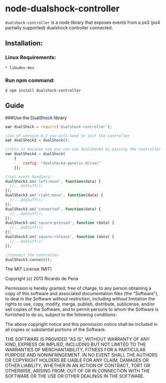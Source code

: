 node-dualshock-controller
=========================

`dualshock-controller` is a node library that exposes events from a ps3 (ps4 partially supported) dualshock controller connected.

## Installation:

### Linux Requirements:
    
    * libudev-dev

### Run npm command:

    $ npm install dualshock-controller
    

    
## Guide 

###Use the DualShock library

~~~~ js
var dualShock = require('dualshock-controller');

//as of version 0.2 you will need to init the controller
var dualShock3 = dualShock();

//this is because now you can use dualShock4 by passing the controller config file
var dualShock4 = dualShock(
	{
		config: "dualshock4-generic-driver"
	});

//set event handlers:
dualShock3.on('left:move', function(data) {
  //...doStuff();
});
dualShock3.on('right:move', function(data) {
  //...doStuff();
});
dualShock3.on('connected', function(data) {
  //...doStuff();
});
dualShock3.on('square:pressed', function (data) {
  //...doStuff();
});
dualShock3.on('square:release', function (data) {
  //...doStuff();
});

//connect the controller
dualShock3.connect();

~~~~

The MIT License (MIT)

Copyright (c) 2013 Ricardo de Pena

Permission is hereby granted, free of charge, to any person obtaining a copy of
this software and associated documentation files (the "Software"), to deal in
the Software without restriction, including without limitation the rights to
use, copy, modify, merge, publish, distribute, sublicense, and/or sell copies of
the Software, and to permit persons to whom the Software is furnished to do so,
subject to the following conditions:

The above copyright notice and this permission notice shall be included in all
copies or substantial portions of the Software.

THE SOFTWARE IS PROVIDED "AS IS", WITHOUT WARRANTY OF ANY KIND, EXPRESS OR
IMPLIED, INCLUDING BUT NOT LIMITED TO THE WARRANTIES OF MERCHANTABILITY, FITNESS
FOR A PARTICULAR PURPOSE AND NONINFRINGEMENT. IN NO EVENT SHALL THE AUTHORS OR
COPYRIGHT HOLDERS BE LIABLE FOR ANY CLAIM, DAMAGES OR OTHER LIABILITY, WHETHER
IN AN ACTION OF CONTRACT, TORT OR OTHERWISE, ARISING FROM, OUT OF OR IN
CONNECTION WITH THE SOFTWARE OR THE USE OR OTHER DEALINGS IN THE SOFTWARE.
